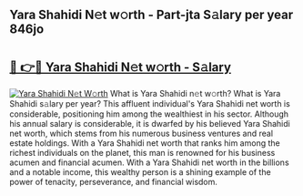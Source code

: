 ## Yara Shahidi N𝚎t w𝚘rth - Part-jta S𝚊lary per year 846jo

# <h2><a href="http://gc02kf.nevu.top/?p=Yara+Shahidi">🔗 👉🔴 Yara Shahidi N𝚎t w𝚘rth - S𝚊lary</a></h2>

[![Yara Shahidi N𝚎t W𝚘rth](https://i.imgur.com/Oavwk0R.jpeg)](http://gc02kf.nevu.top/?p=Yara+Shahidi)
What is Yara Shahidi n𝚎t w𝚘rth? What is Yara Shahidi s𝚊lary per year?
This affluent individual's Yara Shahidi net worth is considerable, positioning him among the wealthiest in his sector. Although his annual salary is considerable, it is dwarfed by his believed Yara Shahidi net worth, which stems from his numerous business ventures and real estate holdings. With a Yara Shahidi net worth that ranks him among the richest individuals on the planet, this man is renowned for his business acumen and financial acumen. With a Yara Shahidi net worth in the billions and a notable income, this wealthy person is a shining example of the power of tenacity, perseverance, and financial wisdom.
